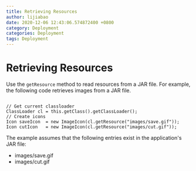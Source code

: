 ```yaml
---
title: Retrieving Resources
author: lijiabao
date: 2020-12-06 12:43:06.574872400 +0800
category: Deployment
categories: Deployment
tags: Deployment
---
```


# Retrieving Resources

Use the `getResource` method to read resources from a JAR file. For example, the following code retrieves images from a JAR file.

```

// Get current classloader
ClassLoader cl = this.getClass().getClassLoader();
// Create icons
Icon saveIcon  = new ImageIcon(cl.getResource("images/save.gif"));
Icon cutIcon   = new ImageIcon(cl.getResource("images/cut.gif"));

```

The example assumes that the following entries exist in the application's JAR file:

- images/save.gif
- images/cut.gif
